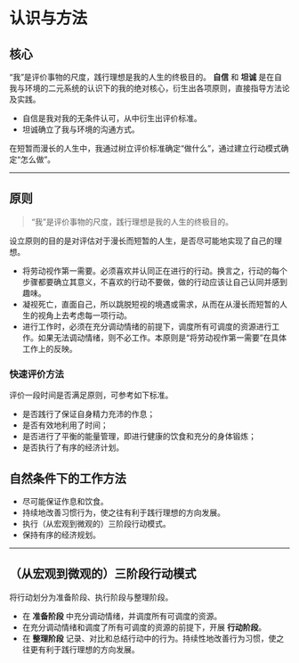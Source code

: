# 认识与方法

## 核心

“我”是评价事物的尺度，践行理想是我的人生的终极目的。 **自信** 和 **坦诚** 是在自我与环境的二元系统的认识下的我的绝对核心，衍生出各项原则，直接指导方法论及实践。

- 自信是我对我的无条件认可，从中衍生出评价标准。
- 坦诚确立了我与环境的沟通方式。

在短暂而漫长的人生中，我通过树立评价标准确定“做什么”，通过建立行动模式确定“怎么做”。

---

## 原则

> “我”是评价事物的尺度，践行理想是我的人生的终极目的。

设立原则的目的是对评估对于漫长而短暂的人生，是否尽可能地实现了自己的理想。

- 将劳动视作第一需要。必须喜欢并认同正在进行的行动。换言之，行动的每个步骤都要确立其意义，不喜欢的行动不要做，做的行动应该让自己认同并感到趣味。
- 凝视死亡，直面自己，所以跳脱短视的境遇或需求，从而在从漫长而短暂的人生的视角上去考虑每一项行动。
- 进行工作时，必须在充分调动情绪的前提下，调度所有可调度的资源进行工作。如果无法调动情绪，则不必工作。本原则是“将劳动视作第一需要”在具体工作上的反映。

### 快速评价方法

评价一段时间是否满足原则，可参考如下标准。

- 是否践行了保证自身精力充沛的作息；
- 是否有效地利用了时间；
- 是否进行了平衡的能量管理，即进行健康的饮食和充分的身体锻炼；
- 是否执行了有序的经济计划。

## 自然条件下的工作方法

- 尽可能保证作息和饮食。
- 持续地改善习惯行为，使之往有利于践行理想的方向发展。
- 执行（从宏观到微观的）三阶段行动模式。
- 保持有序的经济规划。

---

## （从宏观到微观的）三阶段行动模式

将行动划分为准备阶段、执行阶段与整理阶段。

- 在 **准备阶段** 中充分调动情绪，并调度所有可调度的资源。
- 在充分调动情绪和调度了所有可调度的资源的前提下，开展 **行动阶段**。
- 在 **整理阶段** 记录、对比和总结行动中的行为。持续性地改善行为习惯，使之往更有利于践行理想的方向发展。
